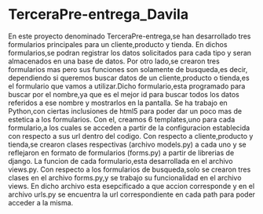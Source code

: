 # TerceraPre-entrega_Davila
En este proyecto denominado TerceraPre-entrega,se han desarrollado tres formularios principales para un cliente,producto y tienda. En dichos formularios,se podran registrar los datos solicitados para cada tipo y seran almacenados en una base de datos. 
Por otro lado,se crearon tres formularios mas pero sus funciones son solamente de busqueda,es decir, dependiendo si queremos buscar datos de un cliente,producto o tienda,es el formulario que vamos a utilizar.Dicho formulario,esta programado para buscar por el nombre,ya que es el mejor id para buscar todos los datos referidos a ese nombre y mostrarlos en la pantalla. 
Se ha trabajo en Python,con ciertas inclusiones de html5 para poder dar un poco mas de estetica a los formularios. Con el, creamos 6 templates,uno para cada formulario,a los cuales se acceden a partir de la configuracion establecida con respecto a sus url dentro del codigo. 
Con respecto a cliente,producto y tienda,se crearon clases respectivas (archivo models.py) a cada uno y se reflejaron en formato de formularios (forms.py) a partir de librerias de django. La funcion de cada formulario,esta desarrollada en el archivo views.py.
Con respecto a los formularios de busqueda,solo se crearon tres clases en el archivo forms.py,y se trabajo su funcionalidad en el archivo views. En dicho archivo esta esepcificado a que accion corresponde y en el archivo urls.py se encuentra la url correspondiente en cada path para poder acceder a la misma.
